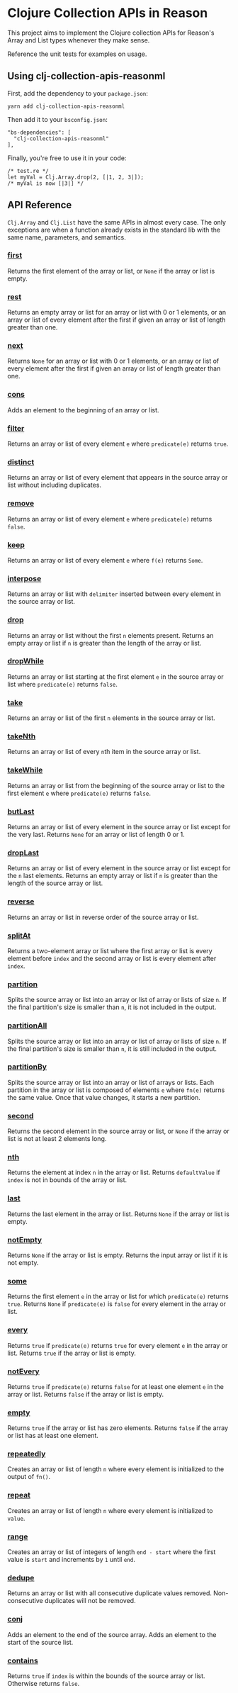 # Clojure Collection APIs in Reason

This project aims to implement the Clojure collection APIs for Reason's Array and List types whenever they make sense.

Reference the unit tests for examples on usage.


## Using clj-collection-apis-reasonml

First, add the dependency to your `package.json`:
```
yarn add clj-collection-apis-reasonml
```

Then add it to your `bsconfig.json`:
```
"bs-dependencies": [
  "clj-collection-apis-reasonml"
],
```

Finally, you're free to use it in your code:

```
/* test.re */
let myVal = Clj.Array.drop(2, [|1, 2, 3|]);
/* myVal is now [|3|] */
```

## API Reference

`Clj.Array` and `Clj.List` have the same APIs in almost every case.  The only exceptions are when a function already exists in the standard lib with the same name, parameters, and semantics.

### [first](https://clojure.github.io/clojure/clojure.core-api.html#clojure.core/first)
Returns the first element of the array or list, or `None` if the array or list is empty.

### [rest](https://clojure.github.io/clojure/clojure.core-api.html#clojure.core/rest)
Returns an empty array or list for an array or list with 0 or 1 elements, or an array or list of every element after the first if given an array or list of length greater than one.

### [next](https://clojure.github.io/clojure/clojure.core-api.html#clojure.core/next)
Returns `None` for an array or list with 0 or 1 elements, or an array or list of every element after the first if given an array or list of length greater than one.

### [cons](https://clojure.github.io/clojure/clojure.core-api.html#clojure.core/cons)
Adds an element to the beginning of an array or list.

### [filter](https://clojure.github.io/clojure/clojure.core-api.html#clojure.core/filter)
Returns an array or list of every element `e` where `predicate(e)` returns `true`.

### [distinct](https://clojure.github.io/clojure/clojure.core-api.html#clojure.core/distinct)
Returns an array or list of every element that appears in the source array or list without including duplicates.

### [remove](https://clojure.github.io/clojure/clojure.core-api.html#clojure.core/remove)
Returns an array or list of every element `e` where `predicate(e)` returns `false`.

### [keep](https://clojure.github.io/clojure/clojure.core-api.html#clojure.core/keep)
Returns an array or list of every element `e` where `f(e)` returns `Some`.

### [interpose](https://clojure.github.io/clojure/clojure.core-api.html#clojure.core/interpose)
Returns an array or list with `delimiter` inserted between every element in the source array or list.

### [drop](https://clojure.github.io/clojure/clojure.core-api.html#clojure.core/drop)
Returns an array or list without the first `n` elements present.  Returns an empty array or list if `n` is greater than the length of the array or list.

### [dropWhile](https://clojure.github.io/clojure/clojure.core-api.html#clojure.core/drop-while)
Returns an array or list starting at the first element `e` in the source array or list where `predicate(e)` returns `false`.

### [take](https://clojure.github.io/clojure/clojure.core-api.html#clojure.core/take)
Returns an array or list of the first `n` elements in the source array or list.

### [takeNth](https://clojure.github.io/clojure/clojure.core-api.html#clojure.core/take-nth)
Returns an array or list of every `n`th item in the source array or list.

### [takeWhile](https://clojure.github.io/clojure/clojure.core-api.html#clojure.core/take-while)
Returns an array or list from the beginning of the source array or list to the first element `e` where `predicate(e)` returns `false`.

### [butLast](https://clojure.github.io/clojure/clojure.core-api.html#clojure.core/butlast)
Returns an array or list of every element in the source array or list except for the very last.  Returns `None` for an array or list of length 0 or 1.

### [dropLast](https://clojure.github.io/clojure/clojure.core-api.html#clojure.core/drop-last)
Returns an array or list of every element in the source array or list except for the `n` last elements.  Returns an empty array or list if `n` is greater than the length of the source array or list.

### [reverse](https://clojure.github.io/clojure/clojure.core-api.html#clojure.core/reverse)
Returns an array or list in reverse order of the source array or list.

### [splitAt](https://clojure.github.io/clojure/clojure.core-api.html#clojure.core/split-at)
Returns a two-element array or list where the first array or list is every element before `index` and the second array or list is every element after `index`.

### [partition](https://clojure.github.io/clojure/clojure.core-api.html#clojure.core/partition)
Splits the source array or list into an array or list of array or lists of size `n`.  If the final partition's size is smaller than `n`, it is not included in the output.

### [partitionAll](https://clojure.github.io/clojure/clojure.core-api.html#clojure.core/partition-all)
Splits the source array or list into an array or list of array or lists of size `n`.  If the final partition's size is smaller than `n`, it is still included in the output.

### [partitionBy](https://clojure.github.io/clojure/clojure.core-api.html#clojure.core/partition-by)
Splits the source array or list into an array or list of arrays or lists.  Each partition in the array or list is composed of elements `e` where `fn(e)` returns the same value.  Once that value changes, it starts a new partition.

### [second](https://clojure.github.io/clojure/clojure.core-api.html#clojure.core/second)
Returns the second element in the source array or list, or `None` if the array or list is not at least 2 elements long.

### [nth](https://clojure.github.io/clojure/clojure.core-api.html#clojure.core/nth)
Returns the element at index `n` in the array or list.  Returns `defaultValue` if `index` is not in bounds of the array or list.

### [last](https://clojure.github.io/clojure/clojure.core-api.html#clojure.core/last)
Returns the last element in the array or list.  Returns `None` if the array or list is empty.

### [notEmpty](https://clojure.github.io/clojure/clojure.core-api.html#clojure.core/not-empty)
Returns `None` if the array or list is empty.  Returns the input array or list if it is not empty.

### [some](https://clojure.github.io/clojure/clojure.core-api.html#clojure.core/some)
Returns the first element `e` in the array or list for which `predicate(e)` returns `true`.  Returns `None` if `predicate(e)` is `false` for every element in the array or list.

### [every](https://clojure.github.io/clojure/clojure.core-api.html#clojure.core/every?)
Returns `true` if `predicate(e)` returns `true` for every element `e` in the array or list.  Returns `true` if the array or list is empty.

### [notEvery](https://clojure.github.io/clojure/clojure.core-api.html#clojure.core/not-every?)
Returns `true` if `predicate(e)` returns `false` for at least one element `e` in the array or list. Returns `false` if the array or list is empty.

### [empty](https://clojure.github.io/clojure/clojure.core-api.html#clojure.core/empty?)
Returns `true` if the array or list has zero elements.  Returns `false` if the array or list has at least one element.

### [repeatedly](https://clojure.github.io/clojure/clojure.core-api.html#clojure.core/repeatedly)
Creates an array or list of length `n` where every element is initialized to the output of `fn()`.

### [repeat](https://clojure.github.io/clojure/clojure.core-api.html#clojure.core/repeat)
Creates an array or list of length `n` where every element is initialized to `value`.

### [range](https://clojure.github.io/clojure/clojure.core-api.html#clojure.core/range)
Creates an array or list of integers of length `end - start` where the first value is `start` and increments by `1` until `end`.

### [dedupe](https://clojure.github.io/clojure/clojure.core-api.html#clojure.core/dedupe)
Returns an array or list with all consecutive duplicate values removed.  Non-consecutive duplicates will not be removed.

### [conj](https://clojure.github.io/clojure/clojure.core-api.html#clojure.core/conj)
Adds an element to the end of the source array.  Adds an element to the start of the source list.

### [contains](https://clojure.github.io/clojure/clojure.core-api.html#clojure.core/contains?)
Returns `true` if `index` is within the bounds of the source array or list.  Otherwise returns `false`.
